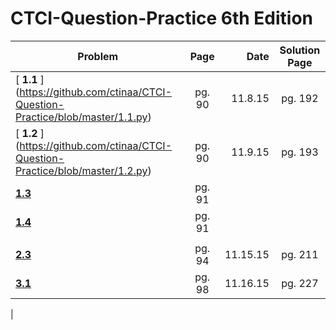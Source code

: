 # CTCI-Question-Practice 6th Edition 
 

| Problem | Page | Date | Solution Page | 
| --------|:----:| -----:|:------------:|
| [ **1.1** ] (https://github.com/ctinaa/CTCI-Question-Practice/blob/master/1.1.py)      | pg. 90 | 11.8.15|  pg. 192 |  
| [ **1.2** ] (https://github.com/ctinaa/CTCI-Question-Practice/blob/master/1.2.py)      | pg. 90 | 11.9.15|  pg. 193 | 
| [ **1.3** ](https://github.com/ctinaa/CTCI-Question-Practice/blob/master/1.3.py)       | pg. 91   |        |          |
| [ **1.4** ](https://github.com/ctinaa/CTCI-Question-Practice/blob/master/1.4.py)       |  pg. 91    |  
      |          |
| [ **2.3** ](https://github.com/ctinaa/CTCI-Question-Practice/blob/master/2.3.py)       |   pg. 94   |   11.15.15     |     pg. 211     |
| [ **3.1** ](https://github.com/ctinaa/CTCI-Question-Practice/blob/master/3.1.py)       |  pg. 98 |  11.16.15    |  pg. 227     |          
|



